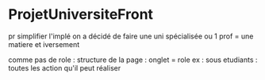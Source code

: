 # ProjetUniversiteFront

 pr simplifier l'implé on a décidé de faire une uni spécialisée ou 1 prof = une matiere et iversement

comme pas de role : structure de la page : onglet = role
ex : sous etudiants : toutes les action qu'il peut réaliser
